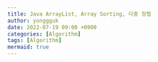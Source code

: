 ```yaml
---
title: Java ArrayList, Array Sorting, 다중 정렬
author: yonggguk
date: 2022-07-19 09:00 +0900
categories: [Algorithm]
tags: [Algorithm]
mermaid: true
---
```


